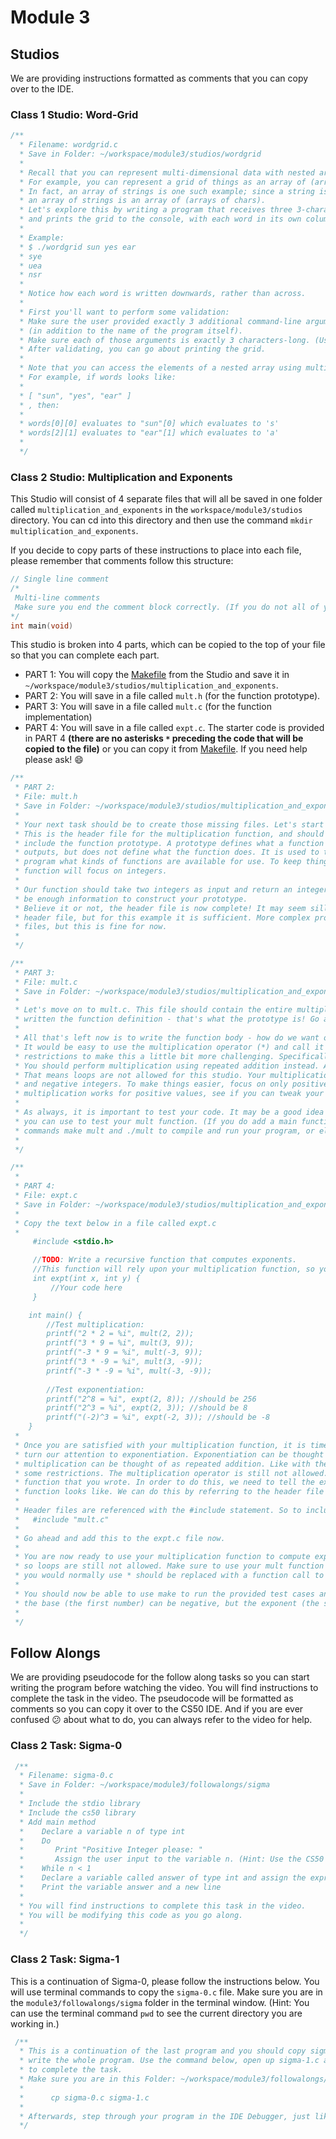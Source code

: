 # Module 3

## Studios
We are providing instructions formatted as comments that you can copy over to the IDE.

### Class 1 Studio: Word-Grid
```c
/**
  * Filename: wordgrid.c
  * Save in Folder: ~/workspace/module3/studios/wordgrid
  * 
  * Recall that you can represent multi-dimensional data with nested arrays. 
  * For example, you can represent a grid of things as an array of (arrays of things).
  * In fact, an array of strings is one such example; since a string is actually just an array of chars, 
  * an array of strings is an array of (arrays of chars).
  * Let's explore this by writing a program that receives three 3-character strings (in other words a grid of 9 chars),
  * and prints the grid to the console, with each word in its own column, like so:
  * 
  * Example:
  * $ ./wordgrid sun yes ear
  * sye
  * uea
  * nsr
  * 
  * Notice how each word is written downwards, rather than across.
  * 
  * First you'll want to perform some validation:
  * Make sure the user provided exactly 3 additional command-line arguments 
  * (in addition to the name of the program itself).
  * Make sure each of those arguments is exactly 3 characters-long. (Use strlen())
  * After validating, you can go about printing the grid.
  * 
  * Note that you can access the elements of a nested array using multiple brackets, i.e. [][]. 
  * For example, if words looks like:
  * 
  * [ "sun", "yes", "ear" ]
  * , then:
  *
  * words[0][0] evaluates to "sun"[0] which evaluates to 's'
  * words[2][1] evaluates to "ear"[1] which evaluates to 'a'
  *
  */
```

### Class 2 Studio: Multiplication and Exponents
This Studio will consist of 4 separate files that will all be saved in one folder called `multiplication_and_exponents` in the `workspace/module3/studios` directory.  You can cd into this directory and then use the command `mkdir multiplication_and_exponents`. 

If you decide to copy parts of these instructions to place into each file, please remember that comments follow this structure:
```c
// Single line comment
/*
 Multi-line comments
 Make sure you end the comment block correctly. (If you do not all of your code will be blue!) 
*/
int main(void)
``` 

This studio is broken into 4 parts, which can be copied to the top of your file so that you can complete each part.   
* PART 1: You will copy the [Makefile](../calendar/cs50/unit1-fundamentals/module3/materials/studios/multiplication-exponent/Makefile.html) from the Studio and save it in `~/workspace/module3/studios/multiplication_and_exponents`.  
* PART 2: You will save in a file called `mult.h` (for the function prototype). 
* PART 3: You will save in a file called `mult.c` (for the function implementation) 
* PART 4: You will save in a file called `expt.c`.  The starter code is provided in PART 4 **(there are no asterisks `*` preceding the code that will be copied to the file)** or you can copy it from [Makefile](../calendar/cs50/unit1-fundamentals/module3/materials/studios/multiplication-exponent/expt.html).  If you need help please ask! :smile:  


```c
/**
 * PART 2:
 * File: mult.h
 * Save in Folder: ~/workspace/module3/studios/multiplication_and_exponents
 * 
 * Your next task should be to create those missing files. Let's start with `mult.h`. 
 * This is the header file for the multiplication function, and should 
 * include the function prototype. A prototype defines what a function uses for its inputs and 
 * outputs, but does not define what the function does. It is used to tell other parts of your 
 * program what kinds of functions are available for use. To keep things simple, our multiplication 
 * function will focus on integers. 
 *
 * Our function should take two integers as input and return an integer as output. This should 
 * be enough information to construct your prototype.
 * Believe it or not, the header file is now complete! It may seem silly to have only a single line of code in the 
 * header file, but for this example it is sufficient. More complex programs will require more complex header 
 * files, but this is fine for now.
 *
 */
```
```c
/**
 * PART 3:
 * File: mult.c
 * Save in Folder: ~/workspace/module3/studios/multiplication_and_exponents
 * 
 * Let's move on to mult.c. This file should contain the entire multiplication function. Fortunately you have already 
 * written the function definition - that's what the prototype is! Go ahead and copy it into the mult.c file.
 * 
 * All that's left now is to write the function body - how do we want our multiplication function to behave? 
 * It would be easy to use the multiplication operator (*) and call it a day, but we're going to give you some 
 * restrictions to make this a little bit more challenging. Specifically, you are not allowed to use the multiplication operator. 
 * You should perform multiplication using repeated addition instead. Also, you should accomplish this using recursion. 
 * That means loops are not allowed for this studio. Your multiplication function should be able to handle both positive 
 * and negative integers. To make things easier, focus on only positive integers first. Once you are satisfied that 
 * multiplication works for positive values, see if you can tweak your code to make it work with negative values as well. 
 * 
 * As always, it is important to test your code. It may be a good idea to write a simple main method in mult.c that 
 * you can use to test your mult function. (If you do add a main function to your mult.c file you can simply use the 
 * commands make mult and ./mult to compile and run your program, or else you will get a multiple definition of 'main' error.) 
 * 
 */
```
```c
/**
 * 
 * PART 4:
 * File: expt.c
 * Save in Folder: ~/workspace/module3/studios/multiplication_and_exponents
 * 
 * Copy the text below in a file called expt.c
 * 
     #include <stdio.h>

     //TODO: Write a recursive function that computes exponents.
     //This function will rely upon your multiplication function, so you should do that first!
     int expt(int x, int y) {
         //Your code here
     }

    int main() {
        //Test multiplication:
        printf("2 * 2 = %i", mult(2, 2));
        printf("3 * 9 = %i", mult(3, 9));
        printf("-3 * 9 = %i", mult(-3, 9));
        printf("3 * -9 = %i", mult(3, -9));
        printf("-3 * -9 = %i", mult(-3, -9));
        
        //Test exponentiation:
        printf("2^8 = %i", expt(2, 8)); //should be 256
        printf("2^3 = %i", expt(2, 3)); //should be 8
        printf("(-2)^3 = %i", expt(-2, 3)); //should be -8
    }
 * 
 * Once you are satisfied with your multiplication function, it is time to 
 * turn our attention to exponentiation. Exponentiation can be thought of as repeated multiplication, much like 
 * multiplication can be thought of as repeated addition. Like with the mult function, however, you are faced with 
 * some restrictions. The multiplication operator is still not allowed. Instead you should use the recursive mult 
 * function that you wrote. In order to do this, we need to tell the exponentiation function what the multiplication 
 * function looks like. We can do this by referring to the header file that we created.
 * 
 * Header files are referenced with the #include statement. So to include our header file in expt.c, we would type 
 *   #include "mult.c" 
 * 
 * Go ahead and add this to the expt.c file now.
 * 
 * You are now ready to use your multiplication function to compute exponents. Your solution should be recursive, 
 * so loops are still not allowed. Make sure to use your mult function to perform multiplication! Anywhere that 
 * you would normally use * should be replaced with a function call to mult.
 *
 * You should now be able to use make to run the provided test cases and check your work. Notice that for expt, 
 * the base (the first number) can be negative, but the exponent (the second number) cannot.
 * 
 */
```

## Follow Alongs
We are providing pseudocode for the follow along tasks so you can start writing the program before watching the video.  You will find instructions to complete the task in the video.
The pseudocode will be formatted as comments so you can copy it over to the CS50 IDE. And if you are ever confused :confused:  about what to do, you can always refer to the video for help.

### Class 2 Task: Sigma-0

```c
 /**
  * Filename: sigma-0.c
  * Save in Folder: ~/workspace/module3/followalongs/sigma
  * 
  * Include the stdio library
  * Include the cs50 library
  * Add main method
  *    Declare a variable n of type int
  *    Do 
  *       Print "Positive Integer please: " 
  *       Assign the user input to the variable n. (Hint: Use the CS50 Library function GetInt())
  *    While n < 1
  *    Declare a variable called answer of type int and assign the expression "sigma(n)" to it
  *    Print the variable answer and a new line
  * 
  * You will find instructions to complete this task in the video. 
  * You will be modifying this code as you go along.
  *
  */
```

### Class 2 Task: Sigma-1
This is a continuation of Sigma-0, please follow the instructions below. You will use terminal commands to copy the `sigma-0.c` file. Make sure you are in the `module3/followalongs/sigma` folder in the terminal window. (Hint: You can use the terminal command `pwd` to see the current directory you are working in.)
```c
 /**
  * This is a continuation of the last program and you should copy sigma-0.c so you do not have to 
  * write the whole program. Use the command below, open up sigma-1.c and watch the video
  * to complete the task.  
  * Make sure you are in this Folder: ~/workspace/module3/followalongs/sigma
  *
  *      cp sigma-0.c sigma-1.c
  *
  * Afterwards, step through your program in the IDE Debugger, just like they did in class.
  */
```
